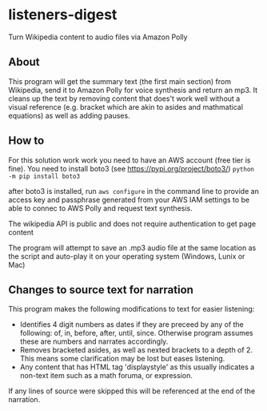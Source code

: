 # listeners-digest
Turn Wikipedia content to audio files via Amazon Polly

## About
This program will get the summary text (the first main section) from Wikipedia, send it to Amazon Polly for voice synthesis and return an mp3.
It cleans up the text by removing content that does't work well without a visual reference (e.g. bracket which are akin to asides and mathmatical equations) as well as adding pauses.

## How to
For this solution work work you need to have an AWS account (free tier is fine).  You need to install boto3 (see https://pypi.org/project/boto3/)
```python -m pip install boto3```

after boto3 is installed, run ```aws configure``` in the command line to provide an access key and passphrase generated from your AWS IAM settings to be able to connec to AWS Polly and request text synthesis.

The wikipedia API is public and does not require authentication to get page content

The program will attempt to save an .mp3 audio file at the same location as the script and auto-play it on your operating system (Windows, Lunix or Mac)

## Changes to source text for narration
This program makes the following modifications to text for easier listening:
- Identifies 4 digit numbers as dates if they are preceed by any of the following: of, in, before, after, until, since. Otherwise program assumes these are numbers and narrates accordingly.
- Removes bracketed asides, as well as nexted brackets to a depth of 2. This means some clarification may be lost but eases listening.
- Any content that has HTML tag 'displaystyle' as this usually indicates a non-text item such as a math foruma, or expression.

If any lines of source were skipped this will be referenced at the end of the narration. 


